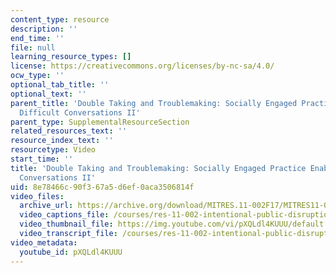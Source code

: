 ```yaml
---
content_type: resource
description: ''
end_time: ''
file: null
learning_resource_types: []
license: https://creativecommons.org/licenses/by-nc-sa/4.0/
ocw_type: ''
optional_tab_title: ''
optional_text: ''
parent_title: 'Double Taking and Troublemaking: Socially Engaged Practice Enabling
  Difficult Conversations II'
parent_type: SupplementalResourceSection
related_resources_text: ''
resource_index_text: ''
resourcetype: Video
start_time: ''
title: 'Double Taking and Troublemaking: Socially Engaged Practice Enabling Difficult
  Conversations II'
uid: 8e78466c-90f3-67a5-d6ef-0aca3506814f
video_files:
  archive_url: https://archive.org/download/MITRES.11-002F17/MITRES11-002F17_Video_05_300k.mp4
  video_captions_file: /courses/res-11-002-intentional-public-disruptions-art-responsibility-and-pedagogy-fall-2017/9372ff8d02885adca99f4f734f9b26da_3093728.vtt
  video_thumbnail_file: https://img.youtube.com/vi/pXQLdl4KUUU/default.jpg
  video_transcript_file: /courses/res-11-002-intentional-public-disruptions-art-responsibility-and-pedagogy-fall-2017/e101c139320f93ed3b0ce2a76a744dc2_3093728.pdf
video_metadata:
  youtube_id: pXQLdl4KUUU
---
```

